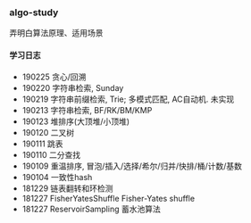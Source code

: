 ### algo-study

弄明白算法原理、适用场景

#### 学习日志

* 190225 贪心/回溯
* 190220 字符串检索, Sunday
* 190219 字符串前缀检索, Trie; 多模式匹配, AC自动机. 未实现
* 190213 字符串检索, BF/RK/BM/KMP
* 190123 堆排序(大顶堆/小顶堆)
* 190120 二叉树
* 190111 跳表
* 190110 二分查找
* 190109 重温排序, 冒泡/插入/选择/希尔/归并/快排/桶/计数/基数
* 190104 一致性hash
* 181229 链表翻转和环检测
* 181227 FisherYatesShuffle Fisher-Yates shuffle
* 181227 ReservoirSampling 蓄水池算法